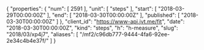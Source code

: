 {
  "properties": {
    "num": [
      2591
    ],
    "unit": [
      "steps"
    ],
    "start": [
      "2018-03-29T00:00:00Z"
    ],
    "end": [
      "2018-03-30T00:00:00Z"
    ],
    "published": [
      "2018-03-30T00:00:00Z"
    ]
  },
  "client_id": "https://www-api.jvt.me/fit",
  "date": "2018-03-30T00:00:00Z",
  "kind": "steps",
  "h": "h-measure",
  "slug": "2018/03/xp4j7",
  "aliases": [
    "/mf2/c96db777-9444-4fa6-92ee-2e34c4b4e37f/"
  ]
}
